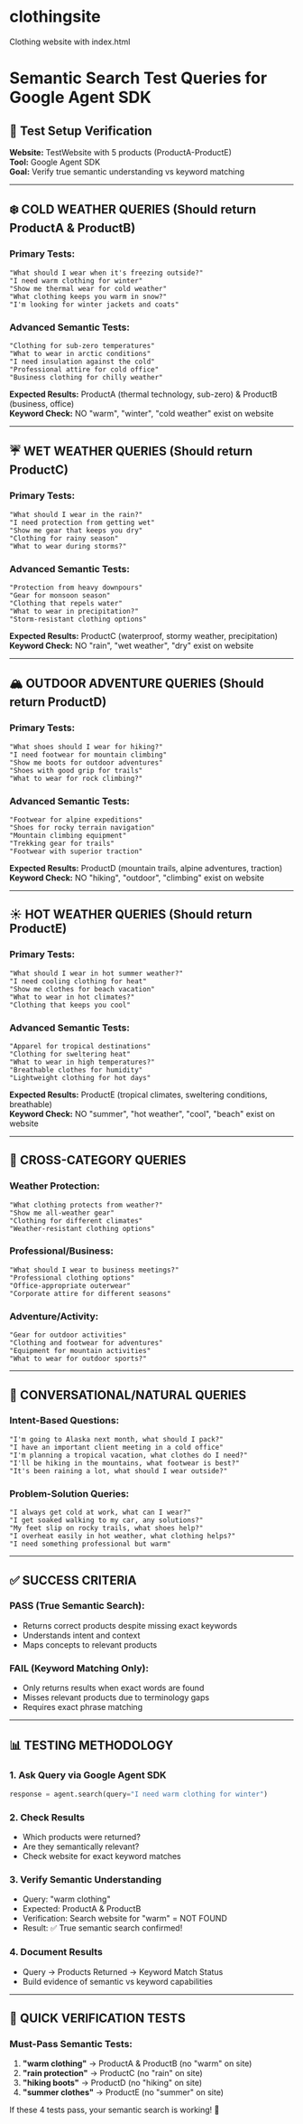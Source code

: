 # clothingsite
Clothing website with index.html

# Semantic Search Test Queries for Google Agent SDK

## 🎯 Test Setup Verification
**Website:** TestWebsite with 5 products (ProductA-ProductE)  
**Tool:** Google Agent SDK  
**Goal:** Verify true semantic understanding vs keyword matching

---

## ❄️ COLD WEATHER QUERIES (Should return ProductA & ProductB)

### Primary Tests:
```
"What should I wear when it's freezing outside?"
"I need warm clothing for winter"
"Show me thermal wear for cold weather"
"What clothing keeps you warm in snow?"
"I'm looking for winter jackets and coats"
```

### Advanced Semantic Tests:
```
"Clothing for sub-zero temperatures"
"What to wear in arctic conditions" 
"I need insulation against the cold"
"Professional attire for cold office"
"Business clothing for chilly weather"
```

**Expected Results:** ProductA (thermal technology, sub-zero) & ProductB (business, office)  
**Keyword Check:** NO "warm", "winter", "cold weather" exist on website

---

## ☔ WET WEATHER QUERIES (Should return ProductC)

### Primary Tests:
```
"What should I wear in the rain?"
"I need protection from getting wet"
"Show me gear that keeps you dry"
"Clothing for rainy season"
"What to wear during storms?"
```

### Advanced Semantic Tests:
```
"Protection from heavy downpours"
"Gear for monsoon season"
"Clothing that repels water"
"What to wear in precipitation?"
"Storm-resistant clothing options"
```

**Expected Results:** ProductC (waterproof, stormy weather, precipitation)  
**Keyword Check:** NO "rain", "wet weather", "dry" exist on website

---

## 🏔️ OUTDOOR ADVENTURE QUERIES (Should return ProductD)

### Primary Tests:
```
"What shoes should I wear for hiking?"
"I need footwear for mountain climbing"
"Show me boots for outdoor adventures"
"Shoes with good grip for trails"
"What to wear for rock climbing?"
```

### Advanced Semantic Tests:
```
"Footwear for alpine expeditions"
"Shoes for rocky terrain navigation"
"Mountain climbing equipment"
"Trekking gear for trails"
"Footwear with superior traction"
```

**Expected Results:** ProductD (mountain trails, alpine adventures, traction)  
**Keyword Check:** NO "hiking", "outdoor", "climbing" exist on website

---

## ☀️ HOT WEATHER QUERIES (Should return ProductE)

### Primary Tests:
```
"What should I wear in hot summer weather?"
"I need cooling clothing for heat"
"Show me clothes for beach vacation"
"What to wear in hot climates?"
"Clothing that keeps you cool"
```

### Advanced Semantic Tests:
```
"Apparel for tropical destinations"
"Clothing for sweltering heat"
"What to wear in high temperatures?"
"Breathable clothes for humidity"
"Lightweight clothing for hot days"
```

**Expected Results:** ProductE (tropical climates, sweltering conditions, breathable)  
**Keyword Check:** NO "summer", "hot weather", "cool", "beach" exist on website

---

## 🔄 CROSS-CATEGORY QUERIES

### Weather Protection:
```
"What clothing protects from weather?"
"Show me all-weather gear"
"Clothing for different climates"
"Weather-resistant clothing options"
```

### Professional/Business:
```
"What should I wear to business meetings?"
"Professional clothing options"
"Office-appropriate outerwear"
"Corporate attire for different seasons"
```

### Adventure/Activity:
```
"Gear for outdoor activities"
"Clothing and footwear for adventures"
"Equipment for mountain activities"
"What to wear for outdoor sports?"
```

---

## 🧠 CONVERSATIONAL/NATURAL QUERIES

### Intent-Based Questions:
```
"I'm going to Alaska next month, what should I pack?"
"I have an important client meeting in a cold office"
"I'm planning a tropical vacation, what clothes do I need?"
"I'll be hiking in the mountains, what footwear is best?"
"It's been raining a lot, what should I wear outside?"
```

### Problem-Solution Queries:
```
"I always get cold at work, what can I wear?"
"I get soaked walking to my car, any solutions?"
"My feet slip on rocky trails, what shoes help?"
"I overheat easily in hot weather, what clothing helps?"
"I need something professional but warm"
```

---

## ✅ SUCCESS CRITERIA

### **PASS (True Semantic Search):**
- Returns correct products despite missing exact keywords
- Understands intent and context
- Maps concepts to relevant products

### **FAIL (Keyword Matching Only):**
- Only returns results when exact words are found
- Misses relevant products due to terminology gaps
- Requires exact phrase matching

---

## 📊 TESTING METHODOLOGY

### 1. Ask Query via Google Agent SDK
```python
response = agent.search(query="I need warm clothing for winter")
```

### 2. Check Results
- Which products were returned?
- Are they semantically relevant?
- Check website for exact keyword matches

### 3. Verify Semantic Understanding
- Query: "warm clothing" 
- Expected: ProductA & ProductB
- Verification: Search website for "warm" = NOT FOUND
- Result: ✅ True semantic search confirmed!

### 4. Document Results
- Query → Products Returned → Keyword Match Status
- Build evidence of semantic vs keyword capabilities

---

## 🎯 QUICK VERIFICATION TESTS

### Must-Pass Semantic Tests:
1. **"warm clothing"** → ProductA & ProductB (no "warm" on site)
2. **"rain protection"** → ProductC (no "rain" on site)  
3. **"hiking boots"** → ProductD (no "hiking" on site)
4. **"summer clothes"** → ProductE (no "summer" on site)

If these 4 tests pass, your semantic search is working! 🎉
